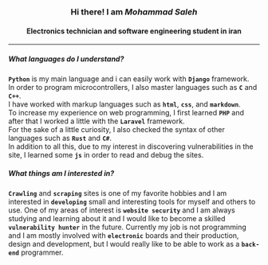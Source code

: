 <h3 align="center">Hi there! I am <i>Mohammad Saleh</i></h3>

<h4 align="center"> Electronics technician and software engineering student in iran </h4>

<hr>

<h5> What languages do I understand? </h5>
<div align="left">

**`Python`** is my main language and i can easily work with **`Django`** framework.<br>
In order to program microcontrollers, I also master languages such as **`C`** and **`C++`**.<br>
I have worked with markup languages such as **`html`**, **`css`**, and **`markdown`**.<br>
To increase my experience on web programming, I first learned **`PHP`** and after that I worked a little with the **`Laravel`** framework.<br>
For the sake of a little curiosity, I also checked the syntax of other languages ​​such as **`Rust`** and **`C#`**.<br>
In addition to all this, due to my interest in discovering vulnerabilities in the site, I learned some **`js`** in order to read and debug the sites.

</div>

<h5> What things am I interested in? </h5>

<div align="left">

**`Crawling`** and **`scraping`** sites is one of my favorite hobbies and I am interested in **`developing`** small and interesting tools for myself and others to use. One of my areas of interest is **`website security`** and I am always studying and learning about it and I would like to become a skilled **`vulnerability hunter`** in the future. Currently my job is not programming and I am mostly involved with **`electronic`** boards and their production, design and development, but I would really like to be able to work as a **`back-end`** programmer.

</div>
